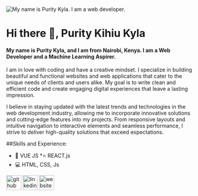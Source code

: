 
![My name is Purity Kyla. I am a web developer.](https://miro.medium.com/v2/resize:fit:1200/0*M4bxiCIjcTK-2Xr6.jpeg)
# Hi there 👋, Purity Kihiu Kyla 
#### My name is Purity Kyla, and I am from Nairobi, Kenya. I am a Web Developer and a Machine Learning Aspirer.


I am in love with coding and have a creative mindset. I specialize in building beautiful and functional websites and web applications that cater to the unique needs of clients and users alike. My goal is to write clean and efficient code and create engaging digital experiences that leave a lasting impression.

I believe in staying updated with the latest trends and technologies in the web development industry, allowing me to incorporate innovative solutions and cutting-edge features into my projects. From responsive layouts and intuitive navigation to interactive elements and seamless performance, I strive to deliver high-quality solutions that exceed expectations.

##Skills and Experience:
* 📱 VUE JS
*⭐ REACT.js
* 💻 HTML, CSS, Js 

[<img src='https://cdn.jsdelivr.net/npm/simple-icons@3.0.1/icons/github.svg' alt='github' colour='white' height='40'>](https://github.com/https://github.com/Kylapurity) 
[<img src='https://cdn.jsdelivr.net/npm/simple-icons@3.0.1/icons/linkedin.svg' alt='linkedin' colour='white' height='40'>](https://www.linkedin.com/in/https://www.linkedin.com/in/purity-kihiu-kyla//)  [<img src='https://cdn.jsdelivr.net/npm/simple-icons@3.0.1/icons/icloud.svg' alt='website' colour='white' height='40'>](https://kylapurity.github.io/Resume/)  

